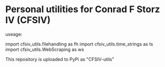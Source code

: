 # Personal utilities for Conrad F Storz IV (CFSIV)

useage:

import cfsiv_utils.filehandling as fh
import cfsiv_utils.time_strings as ts
import cfsiv_utils.WebScraping as ws


This repository is uploaded to PyPi as "CFSIV-utils"
